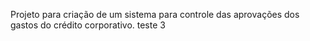 Projeto para criação de um sistema para controle das aprovações dos gastos do crédito corporativo.
teste 3
